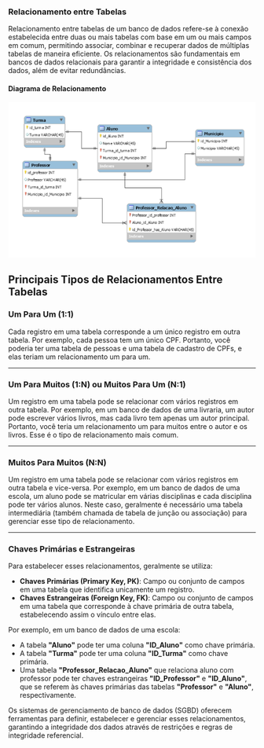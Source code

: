 ### Relacionamento entre Tabelas

Relacionamento entre tabelas de um banco de dados refere-se à conexão estabelecida entre duas ou mais tabelas com base em um ou mais campos em comum, permitindo associar, combinar e recuperar dados de múltiplas tabelas de maneira eficiente. Os relacionamentos são fundamentais em bancos de dados relacionais para garantir a integridade e consistência dos dados, além de evitar redundâncias.

#### Diagrama de Relacionamento
![Diagrama de Relacionamento](https://github.com/MichelleBouhid/SQLClassesAndProjects/blob/main/DataScienceSQLClasses/Cap06_ConsultaJuncaoTabelaParte1/RelacionamentoTabelas.png)

## Principais Tipos de Relacionamentos Entre Tabelas

### Um Para Um (1:1)
Cada registro em uma tabela corresponde a um único registro em outra tabela. Por exemplo, cada pessoa tem um único CPF. Portanto, você poderia ter uma tabela de pessoas e uma tabela de cadastro de CPFs, e elas teriam um relacionamento um para um.

---

### Um Para Muitos (1:N) ou Muitos Para Um (N:1)
Um registro em uma tabela pode se relacionar com vários registros em outra tabela. Por exemplo, em um banco de dados de uma livraria, um autor pode escrever vários livros, mas cada livro tem apenas um autor principal. Portanto, você teria um relacionamento um para muitos entre o autor e os livros. Esse é o tipo de relacionamento mais comum.

---

### Muitos Para Muitos (N:N)
Um registro em uma tabela pode se relacionar com vários registros em outra tabela e vice-versa. Por exemplo, em um banco de dados de uma escola, um aluno pode se matricular em várias disciplinas e cada disciplina pode ter vários alunos. Neste caso, geralmente é necessário uma tabela intermediária (também chamada de tabela de junção ou associação) para gerenciar esse tipo de relacionamento.

---

### Chaves Primárias e Estrangeiras
Para estabelecer esses relacionamentos, geralmente se utiliza:
- **Chaves Primárias (Primary Key, PK)**: Campo ou conjunto de campos em uma tabela que identifica unicamente um registro.
- **Chaves Estrangeiras (Foreign Key, FK)**: Campo ou conjunto de campos em uma tabela que corresponde à chave primária de outra tabela, estabelecendo assim o vínculo entre elas.

Por exemplo, em um banco de dados de uma escola:

- A tabela **"Aluno"** pode ter uma coluna **"ID_Aluno"** como chave primária.
- A tabela **"Turma"** pode ter uma coluna **"ID_Turma"** como chave primária.
- Uma tabela **"Professor_Relacao_Aluno"** que relaciona aluno com professor pode ter chaves estrangeiras **"ID_Professor"** e **"ID_Aluno"**, que se referem às chaves primárias das tabelas **"Professor"** e **"Aluno"**, respectivamente.

Os sistemas de gerenciamento de banco de dados (SGBD) oferecem ferramentas para definir, estabelecer e gerenciar esses relacionamentos, garantindo a integridade dos dados através de restrições e regras de integridade referencial.

